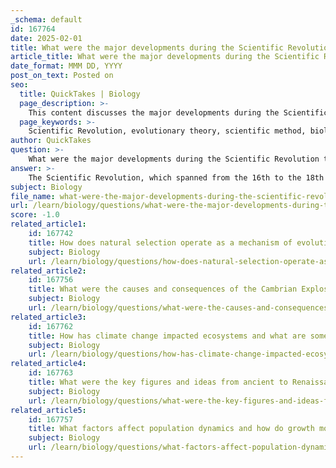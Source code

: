 ```yaml
---
_schema: default
id: 167764
date: 2025-02-01
title: What were the major developments during the Scientific Revolution that impacted evolutionary theory?
article_title: What were the major developments during the Scientific Revolution that impacted evolutionary theory?
date_format: MMM DD, YYYY
post_on_text: Posted on
seo:
  title: QuickTakes | Biology
  page_description: >-
    This content discusses the major developments during the Scientific Revolution that laid the groundwork for modern evolutionary theory, including the establishment of the scientific method, advancements in biology, and the influence of key figures.
  page_keywords: >-
    Scientific Revolution, evolutionary theory, scientific method, biology advancements, mathematicization, cosmological shifts, natural philosophy, mechanistic view, scientific societies, key figures, critique of Aristotelian thought
author: QuickTakes
question: >-
    What were the major developments during the Scientific Revolution that impacted evolutionary theory?
answer: >-
    The Scientific Revolution, which spanned from the 16th to the 18th centuries, brought about significant developments that laid the groundwork for modern evolutionary theory. Here are some of the major advancements during this period that impacted the understanding of evolution:\n\n1. **The Scientific Method**: The establishment of the scientific method emphasized systematic experimentation and observation as the primary means of acquiring knowledge. This methodological framework became crucial for later scientists, including Charles Darwin, who relied on empirical data to formulate his theories of natural selection and evolution.\n\n2. **Advancements in Biology**: The Scientific Revolution saw significant progress in the field of biology, including the study of human anatomy and the classification of living organisms. Figures like Andreas Vesalius challenged existing notions of anatomy, leading to a more accurate understanding of biological structures, which would later inform evolutionary studies.\n\n3. **Mathematization of Science**: The integration of mathematics into scientific inquiry, championed by figures like Isaac Newton, allowed for the formulation of laws governing natural phenomena. This quantitative approach provided a framework for understanding biological processes and the dynamics of populations, which are essential for evolutionary theory.\n\n4. **Cosmological Shifts**: The heliocentric model proposed by Nicolaus Copernicus and further developed by Johannes Kepler and Galileo Galilei shifted the understanding of the universe. This change in perspective encouraged a more critical examination of the natural world, paving the way for questioning established beliefs about species and their origins.\n\n5. **Natural Philosophy and Mechanistic View**: The shift from a qualitative to a quantitative view of nature, where nature was seen as a machine rather than an organism, influenced how scientists approached biological questions. This mechanistic view allowed for the exploration of life processes in terms of physical laws, which would later be essential in understanding evolutionary mechanisms.\n\n6. **Emergence of Scientific Societies**: The formation of scientific societies, such as the Royal Society in London and the Académie des Sciences in Paris, facilitated collaboration and the dissemination of new ideas. These societies provided a platform for sharing research and findings, which contributed to the collective advancement of scientific knowledge, including ideas related to evolution.\n\n7. **Influence of Key Figures**: The contributions of key figures like Isaac Newton, who formulated the laws of motion and universal gravitation, and Francis Bacon, who advocated for empirical research, were instrumental in shaping the scientific landscape. Their ideas influenced later thinkers who would directly contribute to evolutionary theory.\n\n8. **Critique of Aristotelian Thought**: The Scientific Revolution challenged the Aristotelian view of nature, which had dominated for centuries. The questioning of established doctrines encouraged a more open-minded approach to understanding life and its diversity, setting the stage for evolutionary concepts.\n\nIn summary, the Scientific Revolution provided the intellectual and methodological foundations that would eventually lead to the development of evolutionary theory. The emphasis on observation, experimentation, and a mechanistic understanding of nature allowed scientists to explore and explain the diversity of life in ways that were not previously possible.
subject: Biology
file_name: what-were-the-major-developments-during-the-scientific-revolution-that-impacted-evolutionary-theory.md
url: /learn/biology/questions/what-were-the-major-developments-during-the-scientific-revolution-that-impacted-evolutionary-theory
score: -1.0
related_article1:
    id: 167742
    title: How does natural selection operate as a mechanism of evolution?
    subject: Biology
    url: /learn/biology/questions/how-does-natural-selection-operate-as-a-mechanism-of-evolution
related_article2:
    id: 167756
    title: What were the causes and consequences of the Cambrian Explosion?
    subject: Biology
    url: /learn/biology/questions/what-were-the-causes-and-consequences-of-the-cambrian-explosion
related_article3:
    id: 167762
    title: How has climate change impacted ecosystems and what are some conservation strategies to mitigate these effects?
    subject: Biology
    url: /learn/biology/questions/how-has-climate-change-impacted-ecosystems-and-what-are-some-conservation-strategies-to-mitigate-these-effects
related_article4:
    id: 167763
    title: What were the key figures and ideas from ancient to Renaissance periods that influenced modern biology?
    subject: Biology
    url: /learn/biology/questions/what-were-the-key-figures-and-ideas-from-ancient-to-renaissance-periods-that-influenced-modern-biology
related_article5:
    id: 167757
    title: What factors affect population dynamics and how do growth models help in understanding these dynamics?
    subject: Biology
    url: /learn/biology/questions/what-factors-affect-population-dynamics-and-how-do-growth-models-help-in-understanding-these-dynamics
---
```


&nbsp;